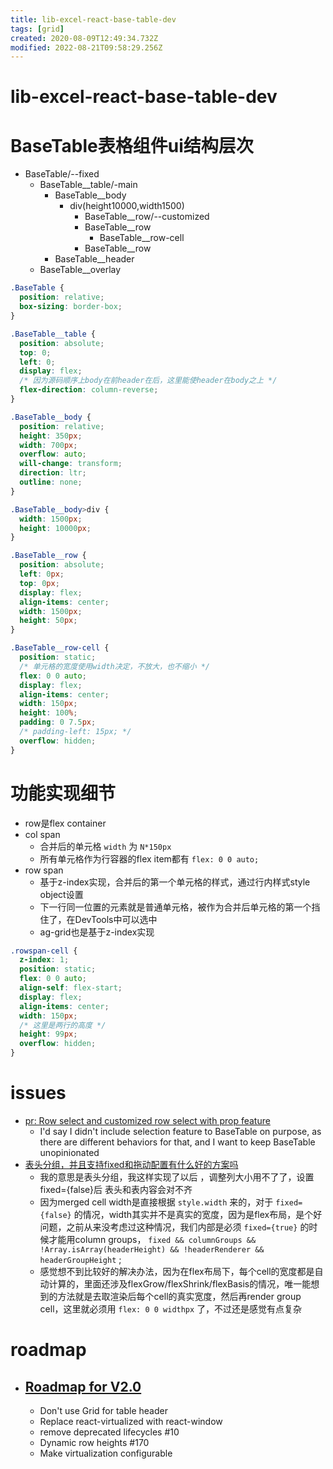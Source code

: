 ```yaml
---
title: lib-excel-react-base-table-dev
tags: [grid]
created: 2020-08-09T12:49:34.732Z
modified: 2022-08-21T09:58:29.256Z
---
```


# lib-excel-react-base-table-dev

# BaseTable表格组件ui结构层次

- BaseTable/--fixed
  - BaseTable__table/-main
    - BaseTable__body
      - div(height10000,width1500)
        - BaseTable__row/--customized
        - BaseTable__row 
          - BaseTable__row-cell
        - BaseTable__row 
    - BaseTable__header
  - BaseTable__overlay

``` CSS
.BaseTable {
  position: relative;
  box-sizing: border-box;
}

.BaseTable__table {
  position: absolute;
  top: 0;
  left: 0;
  display: flex;
  /* 因为源码顺序上body在前header在后，这里能使header在body之上 */
  flex-direction: column-reverse;
}

.BaseTable__body {
  position: relative;
  height: 350px;
  width: 700px;
  overflow: auto;
  will-change: transform;
  direction: ltr;
  outline: none;
}

.BaseTable__body>div {
  width: 1500px;
  height: 10000px;
}

.BaseTable__row {
  position: absolute;
  left: 0px;
  top: 0px;
  display: flex;
  align-items: center;
  width: 1500px;
  height: 50px;
}

.BaseTable__row-cell {
  position: static;
  /* 单元格的宽度使用width决定，不放大，也不缩小 */
  flex: 0 0 auto;
  display: flex;
  align-items: center;
  width: 150px;
  height: 100%;
  padding: 0 7.5px;
  /* padding-left: 15px; */
  overflow: hidden;
}
```

# 功能实现细节

- row是flex container
- col span
  - 合并后的单元格 `width` 为 `N*150px`
  - 所有单元格作为行容器的flex item都有 `flex: 0 0 auto;`
- row span
  - 基于z-index实现，合并后的第一个单元格的样式，通过行内样式style object设置
  - 下一行同一位置的元素就是普通单元格，被作为合并后单元格的第一个挡住了，在DevTools中可以选中
  - ag-grid也是基于z-index实现

``` CSS
.rowspan-cell {
  z-index: 1;
  position: static;
  flex: 0 0 auto;
  align-self: flex-start;
  display: flex;
  align-items: center;
  width: 150px;
  /* 这里是两行的高度 */
  height: 99px;
  overflow: hidden;
}
```

# issues

- [pr: Row select and customized row select with prop feature](https://github.com/Autodesk/react-base-table/pull/39)
  - I'd say I didn't include selection feature to BaseTable on purpose, as there are different behaviors for that, and I want to keep BaseTable unopinionated
- [表头分组，并且支持fixed和拖动配置有什么好的方案吗](https://github.com/Autodesk/react-base-table/issues/198)
  - 我的意思是表头分组，我这样实现了以后 ，调整列大小用不了了，设置fixed={false}后 表头和表内容会对不齐
  - 因为merged cell width是直接根据 `style.width` 来的，对于 `fixed={false}` 的情况，width其实并不是真实的宽度，因为是flex布局，是个好问题，之前从来没考虑过这种情况，我们内部是必须 `fixed={true}` 的时候才能用column groups， `fixed && columnGroups && !Array.isArray(headerHeight) && !headerRenderer && headerGroupHeight` ; 
  - 感觉想不到比较好的解决办法，因为在flex布局下，每个cell的宽度都是自动计算的，里面还涉及flexGrow/flexShrink/flexBasis的情况，唯一能想到的方法就是去取渲染后每个cell的真实宽度，然后再render group cell，这里就必须用 `flex: 0 0 widthpx` 了，不过还是感觉有点复杂

# roadmap

- ## [Roadmap for V2.0](https://github.com/Autodesk/react-base-table/issues/3)
  - Don't use Grid for table header
  - Replace react-virtualized with react-window 
  - remove deprecated lifecycles #10
  - Dynamic row heights #170
  - Make virtualization configurable
